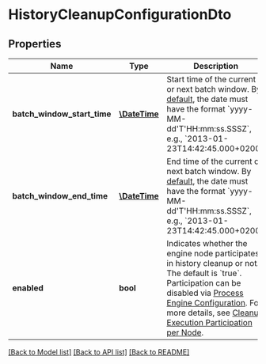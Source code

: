 # HistoryCleanupConfigurationDto

## Properties
Name | Type | Description | Notes
------------ | ------------- | ------------- | -------------
**batch_window_start_time** | [**\DateTime**](\DateTime.md) | Start time of the current or next batch window. By [default](https://docs.camunda.org/manual/7.21/reference/rest/overview/date-format/), the date must have the format &#x60;yyyy-MM-dd&#x27;T&#x27;HH:mm:ss.SSSZ&#x60;, e.g., &#x60;2013-01-23T14:42:45.000+0200&#x60;. | [optional] 
**batch_window_end_time** | [**\DateTime**](\DateTime.md) | End time of the current or next batch window. By [default](https://docs.camunda.org/manual/7.21/reference/rest/overview/date-format/), the date must have the format &#x60;yyyy-MM-dd&#x27;T&#x27;HH:mm:ss.SSSZ&#x60;, e.g., &#x60;2013-01-23T14:42:45.000+0200&#x60;. | [optional] 
**enabled** | **bool** | Indicates whether the engine node participates in history cleanup or not. The default is &#x60;true&#x60;. Participation can be disabled via [Process Engine Configuration](https://docs.camunda.org/manual/7.21/reference/deployment-descriptors/tags/process-engine/#history-cleanup-enabled).  For more details, see [Cleanup Execution Participation per Node](https://docs.camunda.org/manual/7.21/user-guide/process-engine/history/#cleanup-execution-participation-per-node). | [optional] 

[[Back to Model list]](../../README.md#documentation-for-models) [[Back to API list]](../../README.md#documentation-for-api-endpoints) [[Back to README]](../../README.md)

